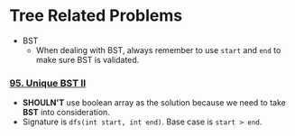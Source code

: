 # Tree Related Problems

* BST
  - When dealing with BST, always remember to use `start` and `end` to make sure BST is validated.
  
### [95. Unique BST II](https://github.com/weltond/DataStructure/blob/master/LeetCode/tree/95-Unique-BST-II.md)
- **SHOULN'T** use boolean array as the solution because we need to take **BST** into consideration.
- Signature is `dfs(int start, int end)`. Base case is `start > end`.
